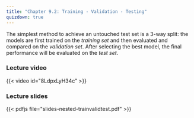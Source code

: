 ```yaml
---
title: "Chapter 9.2: Training - Validation - Testing"
quizdown: true
---
```

The simplest method to achieve an untouched test set is a 3-way split: the models are first trained on the *training set* and then evaluated and compared on the *validation set*. After selecting the best model, the final performance will be evaluated on the *test set*.

<!--more-->

### Lecture video

{{< video id="8LdpxLyH34c" >}}

### Lecture slides

{{< pdfjs file="slides-nested-trainvalidtest.pdf" >}}
